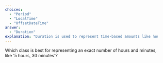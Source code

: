 ```yaml
---
choices:
  - "Period"
  - "LocalTime"
  - "OffsetDateTime"
answer:
  - "Duration"
explanation: "Duration is used to represent time-based amounts like hours and minutes."
---
```


Which class is best for representing an exact number of hours and minutes, like '5 hours, 30 minutes'?
